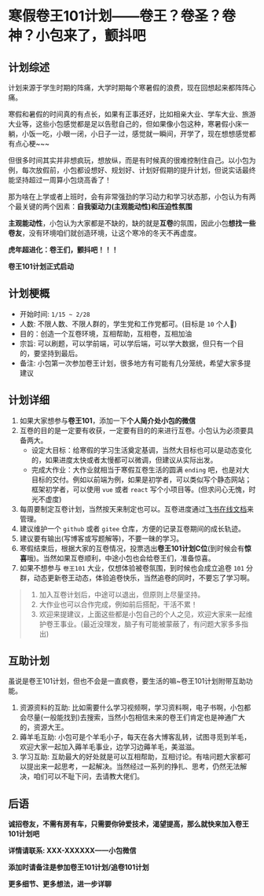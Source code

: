 # 寒假卷王101计划——卷王？卷圣？卷神？小包来了，颤抖吧
## 计划综述
计划来源于学生时期的阵痛，大学时期每个寒暑假的浪费，现在回想起来都阵阵心痛。

寒假和暑假的时间真的有点长，如果有正事还好，比如相亲大业、学车大业、旅游大业等，这些小包感觉都是足以告慰自己的，但如果像小包这种，寒暑假小床一躺，小饭一吃，小眼一闭，小日子一过，感觉就一瞬间，开学了，现在想想感觉都有点心梗~~~

但很多时间其实并非想疯玩，想放纵，而是有时候真的很难控制住自己。以小包为例，每次放假前，小包都设想好、规划好、计划好假期的提升计划，但说实话最终能坚持超过一周算小包烧高香了！

那为啥在上学或者上班时，会有非常强劲的学习动力和学习状态那，小包认为有两个最关键的两个因素：**自我驱动力(主观能动性)和压迫性氛围**

**主观能动性**，小包认为大家都是不缺的，缺的就是**互卷**的氛围，因此小包**想找一些卷友**，没有环境咱们就创造环境，让这个寒冷的冬天不再虚度。

**虎年超进化：卷王们，颤抖吧！！！**

**卷王101计划正式启动**
## 计划梗概
  - 开始时间: `1/15 ~ 2/28`
  - 人数: 不限人数、不限人群的，学生党和工作党都可。(目标是 `10` 个人🤣)
  - 目的：创造一个互卷环境，互相帮助，互相卷，互相加油
  - 宗旨: 可以刷题，可以学前端，可以学后端，可以学大数据，但只有一个目的，要坚持到最后。
  - 备注: 小包第一次参加卷王计划，很多地方有可能有几分笼统，希望大家多提建议

## 计划详细
1. 如果大家想参与**卷王101**，添加一下**个人简介处小包的微信**
2. 互卷的目的是一定要有收获，一定要有目的的来进行互卷。小包认为必须要具备两大。
    + 设定大目标：给寒假的学习生活奠定基调，当然大目标也可以是动态变化的，如果进度太快或者太慢都可以微调，但建议从实际出发。
    + 完成大作业：大作业就相当于寒假互卷生活的圆满 `ending` 吧，也是对大目标的交付。例如以前端为例，如果是初学者，可以类似写个静态网站；框架初学者，可以使用 `vue` 或者 `react` 写个小项目等。(但求问心无愧，时光不虚度)
3. 每周要制定互卷计划，当然按天来制定也可以。互卷进度通过[飞书在线文档](https://nl77s7rpqc.feishu.cn/base/bascnbzLQJqnhUqmBqIdQedVrNb)来管理。
4. 建议维护一个 `github` 或者 `gitee` 仓库，方便的记录互卷期间的成长轨迹。
5. 建议要有输出(写博客或写题解等)，不要一昧的学习。
6. 寒假结束后，根据大家的互卷情况，投票选出**卷王101计划C位**(到时候会有**惊喜**哦)。当然如果互卷顺利，中途小包也会给卷王们，准备惊喜。
7. 如果不想参与 `卷王101` 大业，仅想体验被卷氛围，到时候也会成立追卷 `101` 分群，动态更新卷王动态，体验追卷快乐，当然追卷的同时，不要忘了学习啊。

> 1. 加入互卷计划后，中途可以退出，但原则上尽量坚持。
> 2. 大作业也可以合作完成，例如前后搭配，干活不累！
> 3. 欢迎来提建议，上面这些都是小包自己的个人之见，欢迎大家来一起维护卷王事业。(最近没理发，脑子有可能被蒙蔽了，有问题大家多多指出)
## 互助计划
虽说是卷王101计划，但也不会是一直疯卷，要生活的嘛~卷王101计划附带互助功能。
1. 资源资料的互助: 比如需要什么学习视频啊，学习资料啊，电子书啊，小包都会尽量(一般能找到)去搜索，当然小包相信未来的卷王们肯定也是神通广大的，资源大王。
2. 薅羊毛互助: 小包可是个羊毛小子，每天在各大博客乱转，试图寻觅到羊毛，欢迎大家一起加入薅羊毛事业，边学习边薅羊毛，美滋滋。
3. 学习互助: 互助最大的好处就是可以互相帮助，互相讨论。有啥问题大家都可以提出来一起思考，一起解决。当然经过一系列的挣扎、思考，仍然无法解决，咱们可以不耻下问，去请教大佬们。


## 后语
**诚招卷友，不需有房有车，只需要你钟爱技术，渴望提高，那么就快来加入卷王101计划吧**

**详情请联系: XXX-XXXXXX——小包微信**

**添加时请备注是参加卷王101计划/追卷101计划**

**更多细节、更多想法，进一步详聊**
